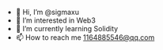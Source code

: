 - 👋 Hi, I’m @sigmaxu
- 👀 I’m interested in Web3
- 🌱 I’m currently learning Solidity
- 📫 How to reach me 1164885546@qq.com

<!---
sigmaxu/sigmaxu is a ✨ special ✨ repository because its `README.md` (this file) appears on your GitHub profile.
You can click the Preview link to take a look at your changes.
--->

